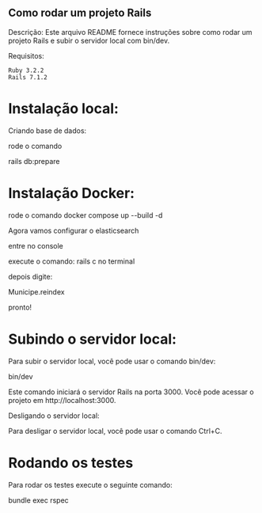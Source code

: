 ## Como rodar um projeto Rails

Descrição: Este arquivo README fornece instruções sobre como rodar um projeto Rails e subir o servidor local com bin/dev.

Requisitos:

    Ruby 3.2.2
    Rails 7.1.2

# Instalação local:

Criando base de dados:

rode o comando 

rails db:prepare

# Instalação Docker:
rode o comando 
docker compose up --build -d

Agora vamos configurar o elasticsearch

entre no console 

execute o comando:
rails c no terminal

depois digite:

Municipe.reindex

pronto!


# Subindo o servidor local:

Para subir o servidor local, você pode usar o comando bin/dev:

bin/dev

Este comando iniciará o servidor Rails na porta 3000. Você pode acessar o projeto em http://localhost:3000.

Desligando o servidor local:

Para desligar o servidor local, você pode usar o comando Ctrl+C.

# Rodando os testes

Para rodar os testes execute o seguinte comando:

bundle exec rspec 
